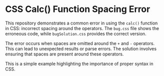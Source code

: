 # CSS Calc() Function Spacing Error

This repository demonstrates a common error in using the `calc()` function in CSS: incorrect spacing around the operators. The `bug.css` file shows the erroneous code, while `bugSolution.css` provides the correct version.

The error occurs when spaces are omitted around the `+` and `-` operators. This can lead to unexpected results or parse errors.  The solution involves ensuring that spaces are present around these operators.

This is a simple example highlighting the importance of proper syntax in CSS.